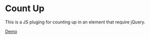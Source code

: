 # Count Up
This is a JS pluging for counting up in an element that require jQuery.

[Demo](https://babak-gholamzadeh.github.io/count-up/)
